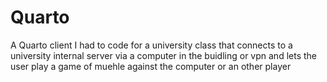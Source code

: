 # Quarto

A Quarto client I had to code for a university class that connects to a university internal server via a computer in the buidling or vpn and lets the user play a game of muehle against the computer or an other player
